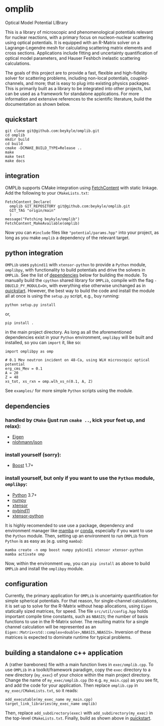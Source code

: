 # omplib
Optical Model Potential LIBrary

This is a library of microscopic and phenomenological potentials relevant for nuclear reactions, with a primary focus on nucleon-nuclear scattering using optical potentials. It is equipped with an R-Matrix solver on a Lagrange-Legendre mesh for calculating scattering matrix elements and cross sections. Applications include fitting and uncertainty quantification of optical model parameters, and Hauser Feshbch inelastic scattering calculations. 

The goals of this project are to provide a fast, flexible and high-fidelity solver for scattering problems, including non-local potentials, coupled-channels, and more; that is easy to plug into existing physics packages. This is primarily built as a library to be integrated into other projects, but can be used as a framework for standalone applications. For more information and extensive references to the scientific literature, build the documentation as shown below.

## quickstart

```
git clone git@github.com:beykyle/omplib.git
cd omplib
mkdir build
cd build 
cmake -DCMAKE_BUILD_TYPE=Release .. 
make 
make test
make docs
```

## integration

OMPLib supports CMake integration using [FetchContent](https://cmake.org/cmake/help/latest/module/FetchContent.html) with static linkage. Add the following to your `CMakeLists.txt`:

```
FetchContent_Declare(
  omplib GIT_REPOSITORY git@github.com:beykyle/omplib.git
  GIT_TAG "origin/main"
  )
message("Fetching beykyle/omplib")
FetchContent_MakeAvailable(omplib)
```

Now you can `#include` files like `"potential/params.hpp"` into your project, as long as you make `omplib` a dependency of the relevant target.

## python integration

`OMPLib` uses `pybind11` with `xtensor-python` to provide a `Python` module, `omplibpy`, with functionality to build potentials and drive the solvers in `OMPLib`. See the list of [dependencies](https://github.com/beykyle/omplib/blob/main/README.md#install-yourself-but-only-if-you-want-to-use-the-python-module-omplibpy) below for building the module. To manually build the `cpython` shared library for `OMPLib`, compile with the flag `-DBUILD_PY_MODULE=On`, with everything else otherwise unchanged as in [quickstart](https://github.com/beykyle/omplib/blob/main/README.md#quickstart). However, the best way to build the code and install the module all at once is using the `setup.py` script, e.g., buy running:

```
python setup.py install
```

or, 

```
pip install .
```

in the main project directory. As long as all the aforementioned dependencies exist in your `Python` environment, `omplibpy` will be built and installed, so you can `import` it, like so:
```
import omplibpy as omp

# 0.1 Mev neutron incident on 48-Ca, using WLH microscopic optical potential
erg_cms_Mev = 0.1
A = 20
Z = 48 
xs_tot, xs_rxn = omp.wlh_xs_n(0.1, A, Z)
```
See `examples/` for more simple `Python` scripts using the module.

## dependencies

### handled by `CMake` (just run `cmake ..`, kick your feet up, and relax):
- [Eigen](https://eigen.tuxfamily.org/index.php?title=Main_Page)
- [nlohmann/json](https://github.com/nlohmann/json)

### install yourself (sorry):
- [Boost](https://www.boost.org/) 1.7+

### install yourself, but only if you want to use the `Python` module, `omplibpy`:
- [Python](https://www.python.org/) 3.7+
- [numpy](https://numpy.org/)
- [xtensor](https://xtensor.readthedocs.io/en/latest/)
- [pybind11](https://pybind11.readthedocs.io/en/stable/index.html)
- [xtensor-python](https://xtensor-python.readthedocs.io/en/latest/index.html)

It is highly recomended to use use a package, dependency and environment manager like [mamba](https://mamba.readthedocs.io/en/latest/) or [conda](https://docs.conda.io/en/latest/), especially if you want to use the `Python` module. Then, setting up an environment to run `OMPLib` from `Python` is as easy as (e.g. using `mamba`):

```
mamba create -n omp boost numpy pybind11 xtensor xtensor-python
mamba activate omp
```

Now, within the environment `omp`, you can `pip install` as above to build `OMPLib` and install the `omplibpy` module.

## configuration

Currently, the primary application for `OMPLib` is uncertainty quantification for simple spherical potentials. For that reason, for single-channel calculations, it is set up to solve for the R-Matrix without heap allocations, using `Eigen` statically sized matrices, for speed. The file `src/util/config.hpp` holds important compile time constants, such as `NBASIS`; the number of basis functions to use in the R-Matrix solver. The resulting matrix for a single channel calculation will be represented as an `Eigen::Matrix<std::complex<double>,NBASIS,NBASIS>`. Inversion of these matrices is expected to dominate runtime for typical problems.

## building a standalone c++ application

A (rather barebones) file with a main function lives in `exec/omplib.cpp`. To use `OMPLib` in a toolkit/framework paradigm, copy the `exec` directory to a new directory (`my_exec`) of your choice within the main project directory. Change the name of `my_exec/omplib.cpp` (to e.g. `my_main.cpp`) as you see fit, and add the code for your application. Then replace `omplib.cpp` in `my_exec/CMakeLists.txt`, so it reads:

```
add_executable(my_exec_name my_main.cpp)
target_link_libraries(my_exec_name omplib)
```

Then, replace `add_subdirectory(exec)` with `add_subdirectory(my_exec)` in the top-level `CMakeLists.txt`. Finally, build as shown above in [quickstart](https://github.com/beykyle/omplib/blob/main/README.md#quickstart).

